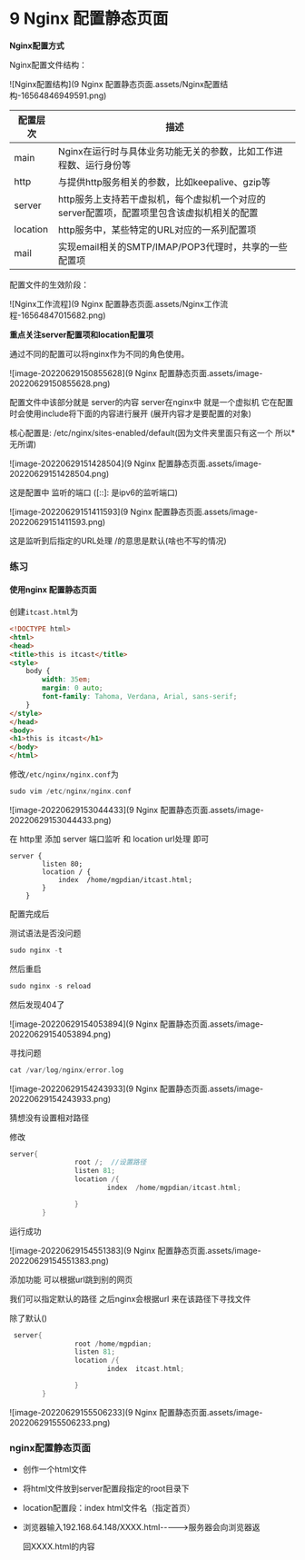 # 9 Nginx 配置静态页面

**Nginx配置方式**

Nginx配置文件结构：

![Nginx配置结构](9 Nginx 配置静态页面.assets/Nginx配置结构-16564846949591.png)

| 配置层次     | 描述                                                 |
| -------- | -------------------------------------------------- |
| main     | Nginx在运行时与具体业务功能无关的参数，比如工作进程数、运行身份等                |
| http     | 与提供http服务相关的参数，比如keepalive、gzip等                   |
| server   | http服务上支持若干虚拟机，每个虚拟机一个对应的server配置项，配置项里包含该虚拟机相关的配置 |
| location | http服务中，某些特定的URL对应的一系列配置项                          |
| mail     | 实现email相关的SMTP/IMAP/POP3代理时，共享的一些配置项               |

配置文件的生效阶段：

![Nginx工作流程](9 Nginx 配置静态页面.assets/Nginx工作流程-16564847015682.png)

**重点关注server配置项和location配置项**

通过不同的配置可以将nginx作为不同的角色使用。

![image-20220629150855628](9 Nginx 配置静态页面.assets/image-20220629150855628.png)

配置文件中该部分就是 server的内容  server在nginx中 就是一个虚拟机  它在配置时会使用include将下面的内容进行展开 (展开内容才是要配置的对象)

核心配置是: /etc/nginx/sites-enabled/default(因为文件夹里面只有这一个 所以*无所谓)

![image-20220629151428504](9 Nginx 配置静态页面.assets/image-20220629151428504.png)

这是配置中 监听的端口  ([::]: 是ipv6的监听端口)

![image-20220629151411593](9 Nginx 配置静态页面.assets/image-20220629151411593.png)

这是监听到后指定的URL处理  /的意思是默认(啥也不写的情况)

### 练习

#### 使用nginx 配置静态页面

创建`itcast.html`为

```html
<!DOCTYPE html>
<html>
<head>
<title>this is itcast</title>
<style>
    body {
        width: 35em;
        margin: 0 auto;
        font-family: Tahoma, Verdana, Arial, sans-serif;
    }
</style>
</head>
<body>
<h1>this is itcast</h1>
</body>
</html>
```

修改`/etc/nginx/nginx.conf`为

```c++
sudo vim /etc/nginx/nginx.conf
```

![image-20220629153044433](9 Nginx 配置静态页面.assets/image-20220629153044433.png)

在 http里 添加 server 端口监听 和 location url处理 即可

```
server {
        listen 80;
        location / {
            index  /home/mgpdian/itcast.html;
        }
    }
```

配置完成后 

测试语法是否没问题

```c++
sudo nginx -t
```

然后重启

```C++
sudo nginx -s reload
```

然后发现404了

![image-20220629154053894](9 Nginx 配置静态页面.assets/image-20220629154053894.png)

寻找问题

```c++
cat /var/log/nginx/error.log
```

![image-20220629154243933](9 Nginx 配置静态页面.assets/image-20220629154243933.png)

猜想没有设置相对路径

修改

```c++
server{
                root /;  //设置路径
                listen 81;
                location /{
                        index  /home/mgpdian/itcast.html;

                }
        }
```

运行成功

![image-20220629154551383](9 Nginx 配置静态页面.assets/image-20220629154551383.png)

添加功能 可以根据url跳到别的网页

我们可以指定默认的路径  之后nginx会根据url 来在该路径下寻找文件

除了默认()

```c++
 server{
                root /home/mgpdian;
                listen 81;
                location /{
                        index  itcast.html;

                }
        }
```

![image-20220629155506233](9 Nginx 配置静态页面.assets/image-20220629155506233.png)

### nginx配置静态页面

- 创作一个html文件

- 将html文件放到server配置段指定的root目录下

- location配置段：index html文件名（指定首页）

- 浏览器输入192.168.64.148/XXXX.html----->服务器会向浏览器返
  
  回XXXX.html的内容
